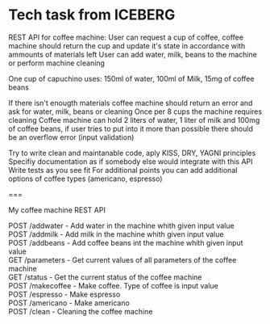 # Tech task from ICEBERG

REST API for coffee machine:
User can request a cup of coffee, coffee machine should return the cup and update it's state in accordance with ammounts of materials left
User can add water, milk, beans to the machine or perform machine cleaning

One cup of capuchino uses: 150ml of water, 100ml of Milk, 15mg of coffee beans

If there isn't enougth materials coffee machine should return an error and ask for water, milk, beans or cleaning
Once per 8 cups the machine requires cleaning
Coffee machine can hold 2 liters of water, 1 liter of milk and 100mg of coffee beans, if user tries to put into it more than possible
 there should be an overflow error (input validation)

Try to write clean and maintanable code, aply KISS, DRY, YAGNI principles
Specifiy documentation as if somebody else would integrate with this API
Write tests as you see fit
For additional points you can add additional options of coffee types (americano, espresso)

===

My coffee machine REST API

POST /addwater       - Add water in the machine whith given input value  
POST /addmilk        - Add milk in the machine whith given input value  
POST /addbeans 	     - Add coffee beans int the machine whith given input value  
GET  /parameters     - Get current values of all parameters of the coffee machine  
GET  /status         - Get the current status of the coffee machine  
POST /makecoffee     - Make coffee. Type of coffee is input value  
POST /espresso       - Make espresso  
POST /americano      - Make americano  
POST /clean          - Cleaning the coffee machine  
